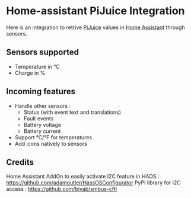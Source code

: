 # Home-assistant PiJuice Integration

Here is an integration to retrive [PiJuice](https://github.com/PiSupply/PiJuice) values in [Home Assistant](https://home-assistant.io) through sensors.


## Sensors supported
* Temperature in °C
* Charge in %


## Incoming features
* Handle other sensors :
  * Status (with event text and translations)
  * Fault events
  * Battery voltage
  * Battery current
* Support °C/°F for temperatures
* Add icons natively to sensors


## Credits
Home Assistant AddOn to easily activate I2C feature in HAOS : https://github.com/adamoutler/HassOSConfigurator
PyPI library for I2C access : https://github.com/bivab/smbus-cffi
